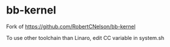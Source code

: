 bb-kernel
===================


Fork of https://github.com/RobertCNelson/bb-kernel

To use other toolchain than Linaro, edit CC variable in system.sh

